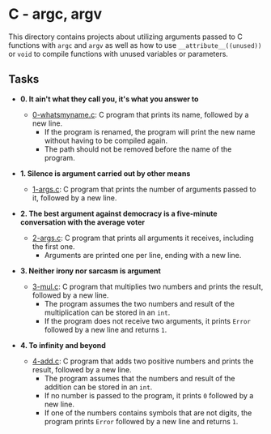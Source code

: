 # C - argc, argv

This directory contains projects about utilizing arguments passed to C functions
with `argc` and `argv` as well as how to use `__attribute__((unused))` or
`void` to compile functions with unused variables or parameters.

## Tasks

* **0. It ain't what they call you, it's what you answer to**
  * [0-whatsmyname.c](./0-whatsmyname.c): C program that prints its name,
  followed by a new line.
    * If the program is renamed, the program will print the new name without having
    to be compiled again.
    * The path should not be removed before the name of the program.

* **1. Silence is argument carried out by other means**
  * [1-args.c](./1-args.c): C program that prints the number of arguments passed to
  it, followed by a new line.

* **2. The best argument against democracy is a five-minute conversation with the average voter**
  * [2-args.c](./2-args.c): C program that prints all arguments it receives, including
  the first one.
    * Arguments are printed one per line, ending with a new line.

* **3. Neither irony nor sarcasm is argument**
  * [3-mul.c](./3-mul.c): C program that multiplies two numbers and prints the result,
  followed by a new line.
    * The program assumes the two numbers and result of the multiplication can be
    stored in an `int`.
    * If the program does not receive two arguments, it prints `Error` followed by
    a new line and returns `1`.

* **4. To infinity and beyond**
  * [4-add.c](./4-add.c): C program that adds two positive numbers and prints the result,
  followed by a new line.
    * The program assumes that the numbers and result of the addition can be stored in an `int`.
    * If no number is passed to the program, it prints `0` followed by a new line.
    * If one of the numbers contains symbols that are not digits, the program prints `Error` followed by a new line and returns `1`.

